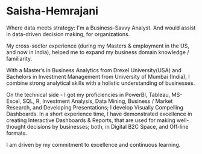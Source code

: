 # Saisha-Hemrajani

Where data meets strategy: I'm a Business-Savvy Analyst. And would assist in data-driven decision making, for organizations.

My cross-sector experience (during my Masters & employment in the US, and now in India), helped me to expand my business domain knowledge / familiarity. 

With a Master’s in Business Analytics from Drexel University(USA) and Bachelors in Investment Management from University of Mumbai (India), I combine strong analytical skills with a holistic understanding of businesses.

On the technical side - I got my proficiencies in PowerBI, Tableau, MS-Excel, SQL, R, Investment Analysis, Data Mining, Business / Market Research, and Developing Presentations; I develop Visually Compelling Dashboards. In a short experience time, I have demonstrated excellence in creating Interactive Dashboards & Reports, that are used for making well-thought decisions by businesses; both, in Digital B2C Space, and Off-line formats. 

I am driven by my commitment to excellence and continuous learning.
